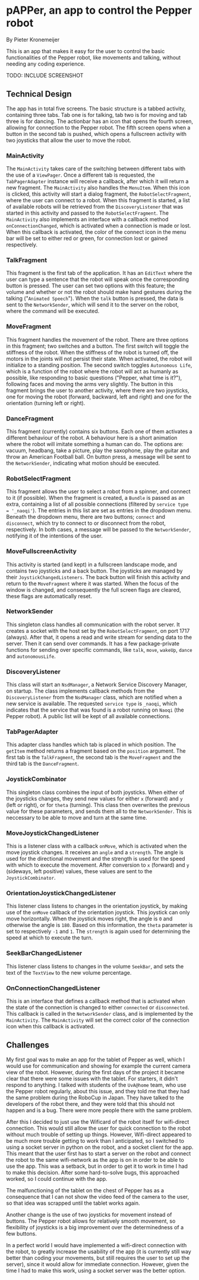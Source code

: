 # pAPPer, an app to control the Pepper robot

By Pieter Kronemeijer

This is an app that makes it easy for the user to control the basic functionalities of the Pepper robot, like movements and talking, without needing any coding experience.

TODO: INCLUDE SCREENSHOT

## Technical Design
The app has in total five screens. The basic structure is a tabbed activity, containing three tabs. Tab one is for talking, tab two is for moving and tab three is for dancing. The actionbar has an icon that opens the fourth screen, allowing for connection to the Pepper robot. The fifth screen opens when a button in the second tab is pushed, which opens a fullscreen activity with two joysticks that allow the user to move the robot.

### MainActivity
The `MainActivity` takes care of the switching between different tabs with the use of a `ViewPager`. Once a different tab is requested, the `TabPagerAdapter` instance will receive a callback, after which it will return a new fragment. The `MainActivity` also handles the `MenuItem`. When this icon is clicked, this activity will start a dialog fragment, the `RobotSelectFragment`, where the user can connect to a robot. When this fragment is started, a list of available robots will be retrieved from the `DiscoveryListener` that was started in this activity and passed to the `RobotSelectFragment`. The `MainActivity` also implements an interface with a callback method `onConnectionChanged`, which is activated when a connection is made or lost. When this callback is activated, the color of the connect icon in the menu bar will be set to either red or green, for connection lost or gained respectively. 


### TalkFragment
This fragment is the first tab of the application. It has an `EditText` where the user can type a sentence that the robot will speak once the corresponding button is pressed. The user can set two options with this feature; the volume and whether or not the robot should make hand gestures during the talking ("`Animated Speech`"). When the `talk` button is pressed, the data is sent to the `NetworkSender`, which will send it to the server on the robot, where the command will be executed.

### MoveFragment
This fragment handles the movement of the robot. There are three options in this fragment; two switches and a button. The first switch will toggle the stiffness of the robot. When the stiffness of the robot is turned off, the motors in the joints will not persist their state. When activated, the robot will initialize to a standing position. The second switch toggles `Autonomous Life`, which is a function of the robot where the robot will act as humanly as possible, like responding to basic questions ("Pepper, what time is it?"), following faces and moving the arms very slightly. The button in this fragment brings the user to another activity, where there are two joysticks, one for moving the robot (forward, backward, left and right) and one for the orientation (turning left or right).

### DanceFragment
This fragment (currently) contains six buttons. Each one of them activates a different behaviour of the robot. A behaviour here is a short animation where the robot will imitate something a human can do. The options are: vacuum, headbang, take a picture, play the saxophone, play the guitar and throw an American Football ball. On button press, a message will be sent to the `NetworkSender`, indicating what motion should be executed.

### RobotSelectFragment
This fragment allows the user to select a robot from a spinner, and connect to it (if possible). When the fragment is created, a `Bundle` is passed as an extra, containing a list of all possible connections (filtered by `service type = '_naoqi'`). The entries in this list are set as entries in the dropdown menu. Beneath the dropdown menu, there are two buttons; `connect` and `disconnect`, which try to connect to or disconnect from the robot, respectively. In both cases, a message will be passed to the `NetworkSender`, notifying it of the intentions of the user.

### MoveFullscreenActivity
This activity is started (and kept) in a fullscreen landscape mode, and contains two joysticks and a back button. The joysticks are managed by their `JoystickChangedListeners`. The back button will finish this activity and return to the `MoveFragment` where it was started. When the focus of the window is changed, and consequently the full screen flags are cleared, these flags are automatically reset.

### NetworkSender
This singleton class handles all communication with the robot server. It creates a socket with the host set by the `RobotSelectFragment`, on port 1717 (always). After that, it opens a read and write stream for sending data to the server. Then it can send over commands. It has a few package-private functions for sending over specific commands, like `talk`, `move`, `wakeUp`, `dance` and `autonomousLife`. 

### DiscoveryListener
This class will start an `NsdManager`, a Network Service Discovery Manager, on startup. The class implements callback methods from the `DiscoveryListener` from the `NsdManager` class, which are notified when a new service is available. The requested `service type` is `_naoqi`, which indicates that the service that was found is a robot running on `Naoqi` (the Pepper robot). A public list will be kept of all available connections.

### TabPagerAdapter
This adapter class handles which tab is placed in which position. The `getItem` method returns a fragment based on the `position` argument. The first tab is the `TalkFragment`, the second tab is the `MoveFragment` and the third tab is the `DanceFragment`.

### JoystickCombinator
This singleton class combines the input of both joysticks. When either of the joysticks changes, they send new values for either `x` (forward) and `y` (left or right), or for `theta` (turning). This class then overwrites the previous value for these parameters, and sends them all to the `NetworkSender`. This is neccessary to be able to move and turn at the same time.

### MoveJoystickChangedListener
This is a listener class with a callback `onMove`, which is activated when the move joystick changes. It receives an `angle` and a `strength`. The angle is used for the directional movement and the strength is used for the speed with which to execute the movement. After conversion to `x` (forward) and `y` (sideways, left positive) values, these values are sent to the `JoystickCombinator`.

### OrientationJoystickChangedListener
This listener class listens to changes in the orientation joystick, by making use of the `onMove` callback of the orientation joystick. This joystick can only move horizontally. When the joystick moves right, the angle is `0` and otherwise the angle is `180`. Based on this information, the `theta` parameter is set to respectively `-1` and `1`. The `strength` is again used for determining the speed at which to execute the turn.

### SeekBarChangedListener
This listener class listens to changes in the volume `SeekBar`, and sets the text of the `TextView` to the new volume percentage.

### OnConnectionChangedListener
This is an interface that defines a callback method that is activated when the state of the connection is changed to either `connected` or `disconnected`. This callback is called in the `NetworkSender` class, and is implemented by the `MainActivity`. The `MainActivity` will set the correct color of the connection icon when this callback is activated. 

## Challenges
My first goal was to make an app for the tablet of Pepper as well, which I would use for communication and showing for example the current camera view of the robot. However, during the first days of the project it became clear that there were some issues with the tablet. For starters, it didn't respond to anything. I talked with students of the `UvA@home` team, who use the Pepper robot regularly, about this issue, and they told me that they had the same problem during the RoboCup in Japan. They have talked to the developers of the robot there, and they were told that this should not happen and is a bug. There were more people there with the same problem.

After this I decided to just use the Wificard of the robot itself for wifi-direct connection. This would still allow the user for quick connection to the robot without much trouble of setting up things. However, Wifi-direct appeared to be much more trouble getting to work than I anticipated, so I switched to using a socket server in python on the robot, and a socket client for the app. This meant that the user first has to start a server on the robot and connect the robot to the same wifi-network as the app is on in order to be able to use the app. This was a setback, but in order to get it to work in time I had to make this decision. After some hard-to-solve bugs, this approached worked, so I could continue with the app.

The malfunctioning of the tablet on the chest of Pepper has as a consequence that I can not show the video feed of the camera to the user, so that idea was scrapped until the tablet works again.

Another change is the use of two joysticks for movement instead of buttons. The Pepper robot allows for relatively smooth movement, so flexibility of joysticks is a big improvement over the determinedness of a few buttons.

In a perfect world I would have implemented a wifi-direct connection with the robot, to greatly increase the usability of the app (it is currently still way better than coding your movements, but still requires the user to set up the server), since it would allow for immediate connection. However, given the time I had to make this work, using a socket server was the better option.

 
